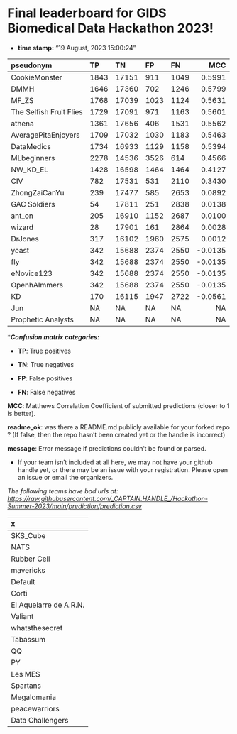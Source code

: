 # Final leaderboard for GIDS Biomedical Data Hackathon 2023!

-   **time stamp:** “19 August, 2023 15:00:24”

| pseudonym               | TP   | TN    | FP   | FN   |     MCC |
|:------------------------|:-----|:------|:-----|:-----|--------:|
| CookieMonster           | 1843 | 17151 | 911  | 1049 |  0.5991 |
| DMMH                    | 1646 | 17360 | 702  | 1246 |  0.5799 |
| MF_ZS                   | 1768 | 17039 | 1023 | 1124 |  0.5631 |
| The Selfish Fruit Flies | 1729 | 17091 | 971  | 1163 |  0.5601 |
| athena                  | 1361 | 17656 | 406  | 1531 |  0.5562 |
| AveragePitaEnjoyers     | 1709 | 17032 | 1030 | 1183 |  0.5463 |
| DataMedics              | 1734 | 16933 | 1129 | 1158 |  0.5394 |
| MLbeginners             | 2278 | 14536 | 3526 | 614  |  0.4566 |
| NW_KD_EL                | 1428 | 16598 | 1464 | 1464 |  0.4127 |
| CIV                     | 782  | 17531 | 531  | 2110 |  0.3430 |
| ZhongZaiCanYu           | 239  | 17477 | 585  | 2653 |  0.0892 |
| GAC Soldiers            | 54   | 17811 | 251  | 2838 |  0.0138 |
| ant_on                  | 205  | 16910 | 1152 | 2687 |  0.0100 |
| wizard                  | 28   | 17901 | 161  | 2864 |  0.0028 |
| DrJones                 | 317  | 16102 | 1960 | 2575 |  0.0012 |
| yeast                   | 342  | 15688 | 2374 | 2550 | -0.0135 |
| fly                     | 342  | 15688 | 2374 | 2550 | -0.0135 |
| eNovice123              | 342  | 15688 | 2374 | 2550 | -0.0135 |
| OpenhAImmers            | 342  | 15688 | 2374 | 2550 | -0.0135 |
| KD                      | 170  | 16115 | 1947 | 2722 | -0.0561 |
| Jun                     | NA   | NA    | NA   | NA   |      NA |
| Prophetic Analysts      | NA   | NA    | NA   | NA   |      NA |

\****Confusion matrix categories:***

-   **TP**: True positives

-   **TN**: True negatives

-   **FP**: False positives

-   **FN**: False negatives

**MCC**: Matthews Correlation Coefficient of submitted predictions
(closer to 1 is better).

**readme_ok**: was there a README.md publicly available for your forked
repo ? (If false, then the repo hasn’t been created yet or the handle is
incorrect)

**message**: Error message if predictions couldn’t be found or parsed.

-   If your team isn’t included at all here, we may not have your github
    handle yet, or there may be an issue with your registration. Please
    open an issue or email the organizers.

*The following teams have bad urls at:
<https://raw.githubusercontent.com/_CAPTAIN.HANDLE_/Hackathon-Summer-2023/main/prediction/prediction.csv>*

| x                      |
|:-----------------------|
| SKS_Cube               |
| NATS                   |
| Rubber Cell            |
| mavericks              |
| Default                |
| Corti                  |
| El Aquelarre de A.R.N. |
| Valiant                |
| whatsthesecret         |
| Tabassum               |
| QQ                     |
| PY                     |
| Les MES                |
| Spartans               |
| Megalomania            |
| peacewarriors          |
| Data Challengers       |
